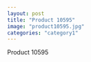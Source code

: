 ```yaml
---
layout: post
title: "Product 10595"
image: "product10595.jpg"
categories: "category1"
---
```

Product 10595

